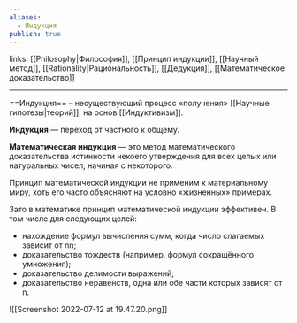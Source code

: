 ```yaml
---
aliases:
  - Индукция
publish: true
---
```

links: [[Philosophy|Философия]], [[Принцип индукции]], [[Научный метод]], [[Rationality|Рациональность]], [[Дедукция]], [[Математическое доказательство]]

---

==Индукция== – несуществующий процесс «получения» [[Научные гипотезы|теорий]], на основ [[Индуктивизм]].

**Индукция** — переход от частного к общему.

**Математическая индукция** — это метод математического доказательства истинности некоего утверждения для всех целых или натуральных чисел, начиная с некоторого.

Принцип математической индукции не применим к материальному миру, хоть его часто объясняют на условно «жизненных» примерах.

Зато в математике принцип математической индукции эффективен. В том числе для следующих целей:
-   нахождение формул вычисления сумм, когда число слагаемых зависит от nn;
-   доказательство тождеств (например, формул сокращённого умножения);
-   доказательство делимости выражений;
-   доказательство неравенств, одна или обе части которых зависят от n.

![[Screenshot 2022-07-12 at 19.47.20.png]]